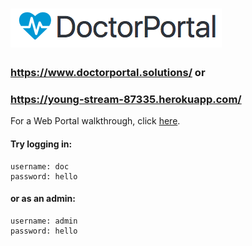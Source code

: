 
# ![Alt text](public/images/header_logo.png)
### https://www.doctorportal.solutions/ or 
### https://young-stream-87335.herokuapp.com/

For a Web Portal walkthrough, click [here](Web-Portal_Manual.pdf).

#### Try logging in:
    username: doc  
    password: hello  

#### or as an admin:
    username: admin  
    password: hello  
